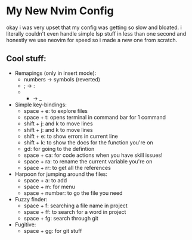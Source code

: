 # My New Nvim Config
okay i was very upset that my config was getting so slow and bloated.
i literally couldn't even handle simple lsp stuff in less than one second and 
honestly we use neovim for speed so i made a new one from scratch.

## Cool stuff:
- Remapings (only in insert mode):
    - numbers -> symbols (reverted)
    - ; -> :
    - - -> _
- Simple key-bindings:
    - space + e: to explore files
    - space + t: opens terminal in command bar for 1 command
    - shift + j: and k to move lines
    - shift + j: and k to move lines
    - shift + e: to show errors in current line
    - shift + k: to show the docs for the function you're on
    - gd: for going to the defintion 
    - space + ca: for code actions when you have skill issues!
    - space + ra: to rename the current variable you're on
    - space + rr: to get all the references
- Harpoon for jumping around the files:
    - space + a: to add
    - space + m: for menu
    - space + number: to go the file you need
- Fuzzy finder:
    - space + f: searching a file name in project
    - space + ff: to search for a word in project
    - space + fg: search through git
- Fugitive:
    - space + gg: for git stuff 

